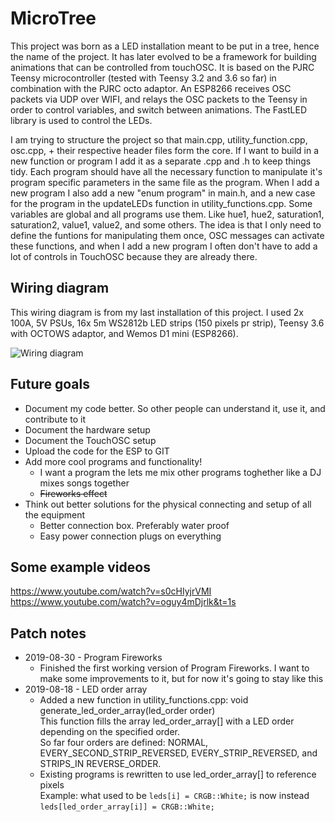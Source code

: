 # MicroTree
This project was born as a LED installation meant to be put in a tree, hence the name of the project. It has later evolved to be a framework for building animations that can be controlled from touchOSC. It is based on the PJRC Teensy microcontroller (tested with Teensy 3.2 and 3.6 so far) in combination with the PJRC octo adaptor. An ESP8266 receives OSC packets via UDP over WIFI, and relays the OSC packets to the Teensy in order to control variables, and switch between animations. The FastLED library is used to control the LEDs.

I am trying to structure the project so that main.cpp, utility_function.cpp, osc.cpp, + their respective header files form the core. If I want to build in a new function or program I add it as a separate .cpp and .h to keep things tidy.
Each program should have all the necessary function to manipulate it's program specific parameters in the same file as the program. When I add a new program I also add a new "enum program" in main.h, and a new case for the program in the updateLEDs function in utility_functions.cpp.
Some variables are global and all programs use them. Like hue1, hue2, saturation1, saturation2, value1, value2, and some others. The idea is that I only need to define the funtions for manipulating them once, OSC messages can activate these functions, and when I add a new program I often don't have to add a lot of controls in TouchOSC because they are already there.

## Wiring diagram
This wiring diagram is from my last installation of this project. I used 2x 100A, 5V PSUs, 16x 5m WS2812b LED strips (150 pixels pr strip), Teensy 3.6 with OCTOWS adaptor, and Wemos D1 mini (ESP8266).

![Wiring diagram](https://github.com/harald25/MicroTree/raw/master/images/LEDTree_flowcamp-2019.png)


## Future goals
* Document my code better. So other people can understand it, use it, and contribute to it
* Document the hardware setup
* Document the TouchOSC setup
* Upload the code for the ESP to GIT
* Add more cool programs and functionality!
  * I want a program the lets me mix other programs toghether like a DJ mixes songs together
  * ~~Fireworks effect~~
* Think out better solutions for the physical connecting and setup of all the equipment
  * Better connection box. Preferably water proof
  * Easy power connection plugs on everything

## Some example videos
https://www.youtube.com/watch?v=s0cHIyjrVMI  
https://www.youtube.com/watch?v=oguy4mDjrlk&t=1s

## Patch notes
* 2019-08-30 - Program Fireworks
  * Finished the first working version of Program Fireworks. I want to make some improvements to it, but for now it's going to stay like this
* 2019-08-18 - LED order array
  * Added a new function in utility_functions.cpp: void generate_led_order_array(led_order order)  
    This function fills the array led_order_array[] with a LED order depending on the specified order.  
    So far four orders are defined: NORMAL, EVERY_SECOND_STRIP_REVERSED, EVERY_STRIP_REVERSED, and STRIPS_IN REVERSE_ORDER.
  * Existing programs is rewritten to use led_order_array[] to reference pixels  
    Example: what used to be `leds[i] = CRGB::White;` is now instead `leds[led_order_array[i]] = CRGB::White;`
    